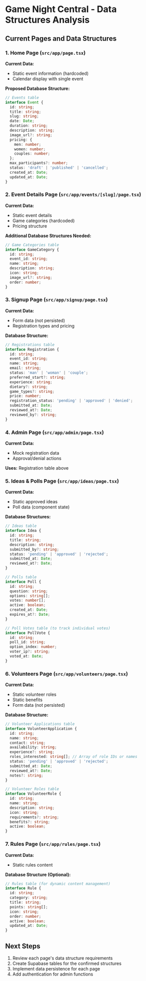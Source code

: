 # Game Night Central - Data Structures Analysis

## Current Pages and Data Structures

### 1. Home Page (`src/app/page.tsx`)

**Current Data:**

- Static event information (hardcoded)
- Calendar display with single event

**Proposed Database Structure:**

```typescript
// Events table
interface Event {
  id: string;
  title: string;
  slug: string;
  date: Date;
  duration: string;
  description: string;
  image_url?: string;
  pricing: {
    men: number;
    women: number;
    couples: number;
  };
  max_participants?: number;
  status: 'draft' | 'published' | 'cancelled';
  created_at: Date;
  updated_at: Date;
}
```

### 2. Event Details Page (`src/app/events/[slug]/page.tsx`)

**Current Data:**

- Static event details
- Game categories (hardcoded)
- Pricing structure

**Additional Database Structures Needed:**

```typescript
// Game Categories table
interface GameCategory {
  id: string;
  event_id: string;
  name: string;
  description: string;
  icon: string;
  image_url?: string;
  order: number;
}
```

### 3. Signup Page (`src/app/signup/page.tsx`)

**Current Data:**

- Form data (not persisted)
- Registration types and pricing

**Database Structure:**

```typescript
// Registrations table
interface Registration {
  id: string;
  event_id: string;
  name: string;
  email: string;
  status: 'man' | 'woman' | 'couple';
  preferred_start?: string;
  experience: string;
  dietary?: string;
  game_types?: string;
  price: number;
  registration_status: 'pending' | 'approved' | 'denied';
  submitted_at: Date;
  reviewed_at?: Date;
  reviewed_by?: string;
}
```

### 4. Admin Page (`src/app/admin/page.tsx`)

**Current Data:**

- Mock registration data
- Approval/denial actions

**Uses:** Registration table above

### 5. Ideas & Polls Page (`src/app/ideas/page.tsx`)

**Current Data:**

- Static approved ideas
- Poll data (component state)

**Database Structures:**

```typescript
// Ideas table
interface Idea {
  id: string;
  title: string;
  description: string;
  submitted_by?: string;
  status: 'pending' | 'approved' | 'rejected';
  submitted_at: Date;
  reviewed_at?: Date;
}

// Polls table
interface Poll {
  id: string;
  question: string;
  options: string[];
  votes: number[];
  active: boolean;
  created_at: Date;
  expires_at?: Date;
}

// Poll Votes table (to track individual votes)
interface PollVote {
  id: string;
  poll_id: string;
  option_index: number;
  voter_ip?: string;
  voted_at: Date;
}
```

### 6. Volunteers Page (`src/app/volunteers/page.tsx`)

**Current Data:**

- Static volunteer roles
- Static benefits
- Form data (not persisted)

**Database Structure:**

```typescript
// Volunteer Applications table
interface VolunteerApplication {
  id: string;
  name: string;
  contact: string;
  availability: string;
  experience?: string;
  roles_interested: string[]; // Array of role IDs or names
  status: 'pending' | 'approved' | 'rejected';
  submitted_at: Date;
  reviewed_at?: Date;
  notes?: string;
}

// Volunteer Roles table
interface VolunteerRole {
  id: string;
  name: string;
  description: string;
  icon: string;
  requirements?: string;
  benefits?: string;
  active: boolean;
}
```

### 7. Rules Page (`src/app/rules/page.tsx`)

**Current Data:**

- Static rules content

**Database Structure (Optional):**

```typescript
// Rules table (for dynamic content management)
interface Rule {
  id: string;
  category: string;
  title: string;
  points: string[];
  icon: string;
  order: number;
  active: boolean;
  updated_at: Date;
}
```

## Next Steps

1. Review each page's data structure requirements
2. Create Supabase tables for the confirmed structures
3. Implement data persistence for each page
4. Add authentication for admin functions
